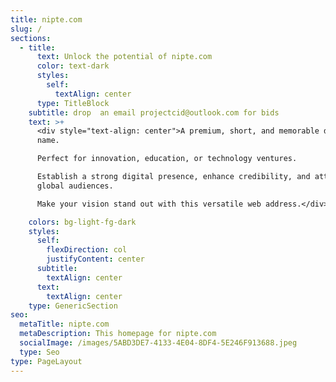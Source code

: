 ```yaml
---
title: nipte.com
slug: /
sections:
  - title:
      text: Unlock the potential of nipte.com
      color: text-dark
      styles:
        self:
          textAlign: center
      type: TitleBlock
    subtitle: drop  an email projectcid@outlook.com for bids
    text: >+
      <div style="text-align: center">A premium, short, and memorable domain
      name. 

      Perfect for innovation, education, or technology ventures. 

      Establish a strong digital presence, enhance credibility, and attract
      global audiences. 

      Make your vision stand out with this versatile web address.</div>

    colors: bg-light-fg-dark
    styles:
      self:
        flexDirection: col
        justifyContent: center
      subtitle:
        textAlign: center
      text:
        textAlign: center
    type: GenericSection
seo:
  metaTitle: nipte.com
  metaDescription: This homepage for nipte.com
  socialImage: /images/5ABD3DE7-4133-4E04-8DF4-5E246F913688.jpeg
  type: Seo
type: PageLayout
---
```

